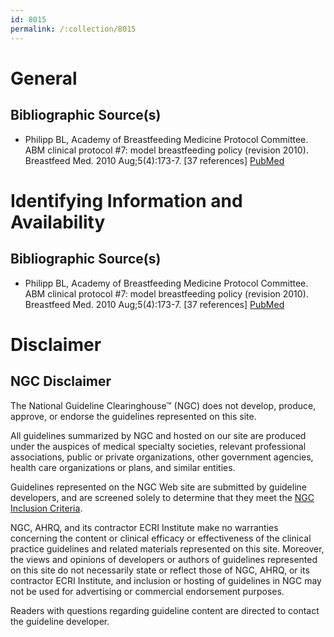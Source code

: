 ```yaml
---
id: 8015
permalink: /:collection/8015
---
```


# General

## Bibliographic Source(s)

- Philipp BL, Academy of Breastfeeding Medicine Protocol Committee. ABM clinical protocol #7: model breastfeeding policy (revision 2010). Breastfeed Med. 2010 Aug;5(4):173-7. [37 references] [ PubMed ](http://www.ncbi.nlm.nih.gov/entrez/query.fcgi?cmd=Retrieve&db=pubmed&dopt=Abstract&list_uids=20590476)

# Identifying Information and Availability

## Bibliographic Source(s)

- Philipp BL, Academy of Breastfeeding Medicine Protocol Committee. ABM clinical protocol #7: model breastfeeding policy (revision 2010). Breastfeed Med. 2010 Aug;5(4):173-7. [37 references] [ PubMed ](http://www.ncbi.nlm.nih.gov/entrez/query.fcgi?cmd=Retrieve&db=pubmed&dopt=Abstract&list_uids=20590476)

# Disclaimer

## NGC Disclaimer

The National Guideline Clearinghouse™ (NGC) does not develop, produce, approve, or endorse the guidelines represented on this site.

All guidelines summarized by NGC and hosted on our site are produced under the auspices of medical specialty societies, relevant professional associations, public or private organizations, other government agencies, health care organizations or plans, and similar entities.

Guidelines represented on the NGC Web site are submitted by guideline developers, and are screened solely to determine that they meet the [NGC Inclusion Criteria](/help-and-about/summaries/inclusion-criteria).

NGC, AHRQ, and its contractor ECRI Institute make no warranties concerning the content or clinical efficacy or effectiveness of the clinical practice guidelines and related materials represented on this site. Moreover, the views and opinions of developers or authors of guidelines represented on this site do not necessarily state or reflect those of NGC, AHRQ, or its contractor ECRI Institute, and inclusion or hosting of guidelines in NGC may not be used for advertising or commercial endorsement purposes.

Readers with questions regarding guideline content are directed to contact the guideline developer.

